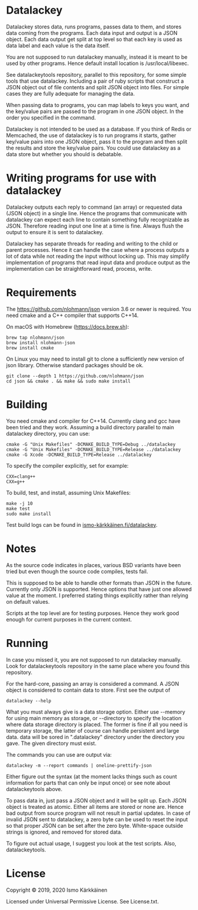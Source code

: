 # Datalackey

Datalackey stores data, runs programs, passes data to them, and stores data
coming from the programs. Each data input and output is a JSON object. Each
data output get split at top level so that each key is used as data label
and each value is the data itself.

You are not supposed to run datalackey manually, instead it is meant to be
used by other programs. Hence default install location is /usr/local/libexec.

See datalackeytools repository, parallel to this repository, for some
simple tools that use datalackey. Including a pair of ruby scripts that
construct a JSON object out of file contents and split JSON object into
files. For simple cases they are fully adequate for managing the data.

When passing data to programs, you can map labels to keys you want, and
the key/value pairs are passed to the program in one JSON object. In the
order you specified in the command.

Datalackey is not intended to be used as a database. If you think of Redis
or Memcached, the use of datalackey is to run programs it starts, gather
key/value pairs into one JSON object, pass it to the program and then split
the results and store the key/value pairs. You could use datalackey as a
data store but whether you should is debatable.

# Writing programs for use with datalackey

Datalackey outputs each reply to command (an array) or requested data
(JSON object) in a single line. Hence the programs that communicate with
datalackey can expect each line to contain something fully recognizable as
JSON. Therefore reading input one line at a time is fine. Always flush the
output to ensure it is sent to datalackey.

Datalackey has separate threads for reading and writing to the child or
parent processes. Hence it can handle the case where a process outputs a
lot of data while not reading the input without locking up. This may
simplify implementation of programs that read input data and produce
output as the implementation can be straightforward read, process, write.

# Requirements

The https://github.com/nlohmann/json version 3.6 or newer is required.
You need cmake and a C++ compiler that supports C++14.

On macOS with Homebrew (https://docs.brew.sh):

    brew tap nlohmann/json
    brew install nlohmann-json
    brew install cmake

On Linux you may need to install git to clone a sufficiently new version of
json library. Otherwise standard packages should be ok.

    git clone --depth 1 https://github.com/nlohmann/json
    cd json && cmake . && make && sudo make install

# Building

You need cmake and compiler for C++14. Currently clang and gcc have been
tried and they work. Assuming a build directory parallel to
main datalackey directory, you can use:

    cmake -G "Unix Makefiles" -DCMAKE_BUILD_TYPE=Debug ../datalackey
    cmake -G "Unix Makefiles" -DCMAKE_BUILD_TYPE=Release ../datalackey
    cmake -G Xcode -DCMAKE_BUILD_TYPE=Release ../datalackey

To specify the compiler explicitly, set for example:

    CXX=clang++
    CXX=g++

To build, test, and install, assuming Unix Makefiles:

    make -j 10
    make test
    sudo make install

Test build logs can be found in [ismo-kärkkäinen.fi/datalackey](https://xn--ismo-krkkinen-gfbd.fi/datalackey/index.html).

# Notes

As the source code indicates in places, various BSD variants have been tried
but even though the source code compiles, tests fail.

This is supposed to be able to handle other formats than JSON in the
future. Currently only JSON is supported. Hence options that have just one
allowed value at the moment. I preferred stating things explicitly rather
than relying on default values.

Scripts at the top level are for testing purposes. Hence they work good
enough for current purposes in the current context.

# Running

In case you missed it, you are not supposed to run datalackey manually.
Look for datalackeytools repository in the same place where you found this
repository.

For the hard-core, passing an array is considered a command. A JSON object
is considered to contain data to store. First see the output of

    datalackey --help

What you must always give is a data storage option. Either use --memory
for using main memory as storage, or --directory to specify the location
where data storage directory is placed. The former is fine if all you need
is temporary storage, the latter of course can handle persistent and large
data. data will be sored in ".datalackey" directory under the directory you
gave. The given directory must exist.

The commands you can use are output via:

    datalackey -m --report commands | oneline-prettify-json

Either figure out the syntax (at the moment lacks things such as count
information for parts that can only be input once) or see note about
datalackeytools above.

To pass data in, just pass a JSON object and it will be split up. Each JSON
object is treated as atomic. Either all items are stored or none are. Hence
bad output from source program will not result in partial updates. In case of
invalid JSON sent to datalackey, a zero byte can be used to reset the input
so that proper JSON can be set after the zero byte. White-space outside
strings is ignored, and removed for stored data.

To figure out actual usage, I suggest you look at the test scripts. Also,
datalackeytools.

# License

Copyright © 2019, 2020 Ismo Kärkkäinen

Licensed under Universal Permissive License. See License.txt.
